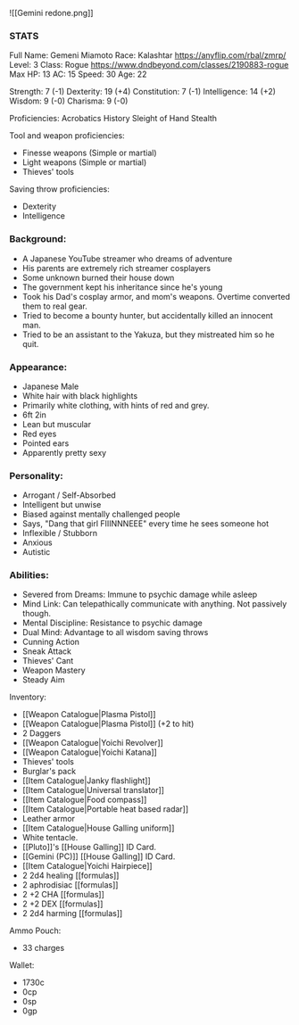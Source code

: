 ![[Gemini redone.png]]
### STATS
Full Name: Gemeni Miamoto
Race: Kalashtar
	https://anyflip.com/rbal/zmrp/
Level: 3
Class: Rogue
	https://www.dndbeyond.com/classes/2190883-rogue
Max HP: 13
AC: 15
Speed: 30 
Age: 22

Strength: 7 (-1)
Dexterity: 19 (+4)
Constitution: 7 (-1)
Intelligence: 14 (+2)
Wisdom: 9 (-0)
Charisma: 9 (-0)

Proficiencies:
	Acrobatics
	History
	Sleight of Hand
	Stealth

Tool and weapon proficiencies:
- Finesse weapons (Simple or martial)
- Light weapons (Simple or martial)
- Thieves' tools

Saving throw proficiencies:
- Dexterity
- Intelligence

### Background:
- A Japanese YouTube streamer who dreams of adventure
- His parents are extremely rich streamer cosplayers
- Some unknown burned their house down
- The government kept his inheritance since he's young
- Took his Dad's cosplay armor, and mom's weapons. Overtime converted them to real gear.
- Tried to become a bounty hunter, but accidentally killed an innocent man.
- Tried to be an assistant to the Yakuza, but they mistreated him so he quit. 

### Appearance:
- Japanese Male
- White hair with black highlights
- Primarily white clothing, with hints of red and grey. 
- 6ft 2in
- Lean but muscular
- Red eyes
- Pointed ears
- Apparently pretty sexy

### Personality:
- Arrogant / Self-Absorbed 
- Intelligent but unwise
- Biased against mentally challenged people
- Says, "Dang that girl FIIINNNEEE" every time he sees someone hot
- Inflexible / Stubborn
- Anxious
- Autistic

### Abilities:
- Severed from Dreams: Immune to psychic damage while asleep
- Mind Link: Can telepathically communicate with anything. Not passively though.
- Mental Discipline: Resistance to psychic damage
- Dual Mind: Advantage to all wisdom saving throws
- Cunning Action
- Sneak Attack
- Thieves' Cant
- Weapon Mastery
- Steady Aim

Inventory:
- [[Weapon Catalogue|Plasma Pistol]]
- [[Weapon Catalogue|Plasma Pistol]] (+2 to hit)
- 2 Daggers
- [[Weapon Catalogue|Yoichi Revolver]]
- [[Weapon Catalogue|Yoichi Katana]]
- Thieves' tools
- Burglar's pack
- [[Item Catalogue|Janky flashlight]]
- [[Item Catalogue|Universal translator]]
- [[Item Catalogue|Food compass]]
- [[Item Catalogue|Portable heat based radar]]
- Leather armor
- [[Item Catalogue|House Galling uniform]]
- White tentacle. 
- [[Pluto]]'s [[House Galling]] ID Card. 
- [[Gemini (PC)]] [[House Galling]] ID Card.
- [[Item Catalogue|Yoichi Hairpiece]]
- 2 2d4 healing [[formulas]]
- 2 aphrodisiac [[formulas]]
- 2 +2 CHA [[formulas]]
- 2 +2 DEX [[formulas]]
- 2 2d4 harming [[formulas]]

Ammo Pouch:
- 33 charges

Wallet:
- 1730c
- 0cp
- 0sp
- 0gp